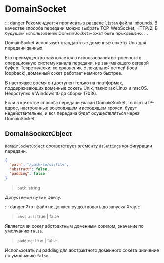 # DomainSocket

::: danger
Рекомендуется прописать в разделе `listen` файла [inbounds](../inbound.md). В качестве способа передачи можно выбрать TCP, WebSocket, HTTP/2.
В будущем использование DomainSocket может быть прекращено.
:::

DomainSocket использует стандартные доменные сокеты Unix для передачи данных.

Его преимущество заключается в использовании встроенного в операционную систему канала передачи, не занимающего сетевой буфер.
Теоретически, по сравнению с локальной петлей (local loopback), доменный сокет работает немного быстрее.

В настоящее время он доступен только на платформах, поддерживающих доменные сокеты Unix, таких как Linux и macOS. Недоступно в Windows 10 до сборки 17036.

Если в качестве способа передачи указан DomainSocket, то порт и IP-адрес, настроенные во входящем и исходящем прокси, будут недействительны, и вся передача будет осуществляться через DomainSocket.

## DomainSocketObject

`DomainSocketObject` соответствует элементу `dsSettings` конфигурации передачи.

```json
{
  "path": "/path/to/ds/file",
  "abstract": false,
  "padding": false
}
```

> `path`: string

Допустимый путь к файлу.

::: danger
Этот файл не должен существовать до запуска Xray.
:::

> `abstract`: true | false

Является ли сокет абстрактным доменным сокетом, значение по умолчанию `false`.

> `padding`: true | false

Использовать ли padding для абстрактного доменного сокета, значение по умолчанию `false`. 

